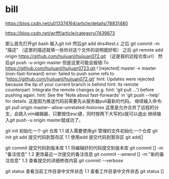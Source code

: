 # bill
https://blog.csdn.net/u013374164/article/details/78831480

https://blog.csdn.net/wrfff/article/category/7439873

那么首先打开git bash
输入git init
然后git add dns4test.c
之后 git commit -m "描述"         （这里的描述就填一些你对这个文件的说明就好啦）
之后  git remote add origin https://github.com/huijuanl/huijuan072.git    （这是我的远程仓库url）
然后git push -u origin master
但是这里可能会报错:To https://github.com/huijuanl/huijuan0723.git
 ! [rejected]        master -> master (non-fast-forward)
error: failed to push some refs to 'https://github.com/huijuanl/huijuan072.git'
hint: Updates were rejected because the tip of your current branch is behind
hint: its remote counterpart. Integrate the remote changes (e.g.
hint: 'git pull ...') before pushing again.
hint: See the 'Note about fast-forwards' in 'git push --help' for details.
这是因为推送代码前需要先从服务器pull最新的代码。
继续输入命令: git pull origin master--allow-unrelated-histories
这里是允许合并了远程的分支，会跳入vim编辑器，只要按住esc键，同时按两下大写的z就可以退出
继续输入git push -u origin master就成功了。

git init 初始化一个 git 仓库
1.1 进入需要使用git 管理的文件初始化一个仓库 git init
git add   提交代码到暂存区
1.1 使用add 提交代码到暂存区 git add[<file>]

git commit 
 提交代码到版本库
1.1 将编辑好的代码提交到版本库 git commit  [<file>] -m "备注信息"
1.2 更改最近一次提交的备注信息 git commit --amend [<file>] -m "新的备注信息"
1.3 查看提交的详细修改内容 git commit --verbose 

git status 查看当前工作目录中文件状态
1.1 查看工作目录中文件状态 git status [<file>]

